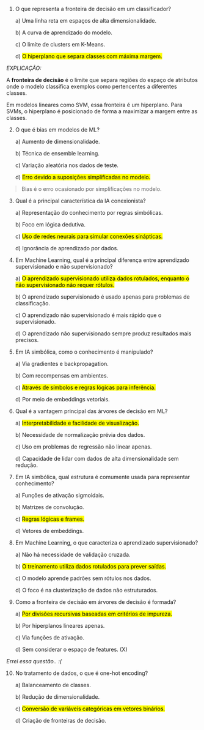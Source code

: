 1. O que representa a fronteira de decisão em um classificador?

    a) Uma linha reta em espaços de alta dimensionalidade.

    b) A curva de aprendizado do modelo.
    
    c) O limite de clusters em K-Means.
    
    d) <mark>O hiperplano que separa classes com máxima margem.<mark>

*EXPLICAÇÃO:*

A **fronteira de decisão** é o limite que separa regiões do espaço de atributos onde o modelo classifica exemplos como pertencentes a diferentes classes. 

Em modelos lineares como SVM, essa fronteira é um hiperplano. Para SVMs, o hiperplano é posicionado de forma a maximizar a margem entre as classes. 


2. O que é bias em modelos de ML?
    
    a) Aumento de dimensionalidade.
    
    b) Técnica de ensemble learning.
    
    c) Variação aleatória nos dados de teste.
    
    d) <mark>Erro devido a suposições simplificadas no modelo.<mark>

> Bias é o erro ocasionado por simplificações no modelo. 

3. Qual é a principal característica da IA conexionista?
    
    a) Representação do conhecimento por regras simbólicas.
    
    b) Foco em lógica dedutiva.
    
    c) <mark>Uso de redes neurais para simular conexões sinápticas.<mark>
    
    d) Ignorância de aprendizado por dados.

4. Em Machine Learning, qual é a principal diferença entre aprendizado supervisionado e não supervisionado?
    
    a) <mark>O aprendizado supervisionado utiliza dados rotulados, enquanto o não supervisionado não requer rótulos.<mark>
    
    b) O aprendizado supervisionado é usado apenas para problemas de classificação.
    
    c) O aprendizado não supervisionado é mais rápido que o supervisionado.
    
    d) O aprendizado não supervisionado sempre produz resultados mais precisos.

5. Em IA simbólica, como o conhecimento é manipulado?
    
    a) Via gradientes e backpropagation.
    
    b) Com recompensas em ambientes.
    
    c) <mark>Através de símbolos e regras lógicas para inferência.<mark>
    
    d) Por meio de embeddings vetoriais.

6. Qual é a vantagem principal das árvores de decisão em ML?
    
    a) <mark>Interpretabilidade e facilidade de visualização.<mark>
    
    b) Necessidade de normalização prévia dos dados.
    
    c) Uso em problemas de regressão não linear apenas.
    
    d) Capacidade de lidar com dados de alta dimensionalidade sem redução.

7. Em IA simbólica, qual estrutura é comumente usada para representar conhecimento?
    
    a) Funções de ativação sigmoidais.
    
    b) Matrizes de convolução.
    
    c) <mark>Regras lógicas e frames.<mark>
    
    d) Vetores de embeddings.

8. Em Machine Learning, o que caracteriza o aprendizado supervisionado?
    
    a) Não há necessidade de validação cruzada.
    
    b) <mark>O treinamento utiliza dados rotulados para prever saídas.<mark>
    
    c) O modelo aprende padrões sem rótulos nos dados.
    
    d) O foco é na clusterização de dados não estruturados.

9. Como a fronteira de decisão em árvores de decisão é formada?
    
    a) <mark>Por divisões recursivas baseadas em critérios de impureza.<mark>
    
    b) Por hiperplanos lineares apenas.
    
    c) Via funções de ativação.
    
    d) Sem considerar o espaço de features. (X)

*Errei essa questão.. :(*

>

10. No tratamento de dados, o que é one-hot encoding?
    
    a) Balanceamento de classes.
    
    b) Redução de dimensionalidade.
    
    c) <mark>Conversão de variáveis categóricas em vetores binários.<mark>
    
    d) Criação de fronteiras de decisão.



